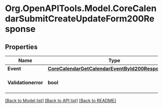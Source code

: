 # Org.OpenAPITools.Model.CoreCalendarSubmitCreateUpdateForm200Response

## Properties

Name | Type | Description | Notes
------------ | ------------- | ------------- | -------------
**Event** | [**CoreCalendarGetCalendarEventById200ResponseEvent**](CoreCalendarGetCalendarEventById200ResponseEvent.md) |  | [optional] 
**Validationerror** | **bool** | Invalid form data | [optional] [default to false]

[[Back to Model list]](../README.md#documentation-for-models) [[Back to API list]](../README.md#documentation-for-api-endpoints) [[Back to README]](../README.md)

